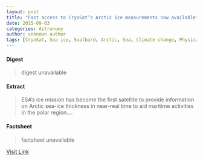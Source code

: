 ```yaml
---
layout: post
title: "Fast access to CryoSat’s Arctic ice measurements now available"
date: 2015-09-03
categories: Astronomy
author: unknown author
tags: [CryoSat, Sea ice, Svalbard, Arctic, Sea, Climate change, Physical geography, Earth sciences]
---
```



#### Digest
>digest unavailable

#### Extract
>ESA’s ice mission has become the first satellite to provide information on Arctic sea-ice thickness in near-real time to aid maritime activities in the polar region....

#### Factsheet
>factsheet unavailable

[Visit Link](http://www.esa.int/Our_Activities/Observing_the_Earth/CryoSat/Fast_access_to_CryoSat_s_Arctic_ice_measurements_now_available)


